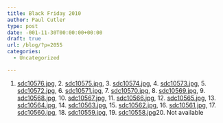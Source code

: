 ```yaml
---
title: Black Friday 2010
author: Paul Cutler
type: post
date: -001-11-30T00:00:00+00:00
draft: true
url: /blog/?p=2055
categories:
  - Uncategorized

---
```

1. [sdc10576.jpg][1], 2. [sdc10575.jpg][2], 3. [sdc10574.jpg][3], 4. [sdc10573.jpg][4], 5. [sdc10572.jpg][5], 6. [sdc10571.jpg][6], 7. [sdc10570.jpg][7], 8. [sdc10569.jpg][8], 9. [sdc10568.jpg][9], 10. [sdc10567.jpg][10], 11. [sdc10566.jpg][11], 12. [sdc10565.jpg][12], 13. [sdc10564.jpg][13], 14. [sdc10563.jpg][14], 15. [sdc10562.jpg][15], 16. [sdc10561.jpg][16], 17. [sdc10560.jpg][17], 18. [sdc10559.jpg][18], 19. [sdc10558.jpg][19]20. Not available

 [1]: http://flickr.com/photos/99002017@N00/5216094392/
 [2]: http://flickr.com/photos/99002017@N00/5216093798/
 [3]: http://flickr.com/photos/99002017@N00/5215502669/
 [4]: http://flickr.com/photos/99002017@N00/5216091778/
 [5]: http://flickr.com/photos/99002017@N00/5215501061/
 [6]: http://flickr.com/photos/99002017@N00/5215500615/
 [7]: http://flickr.com/photos/99002017@N00/5215499865/
 [8]: http://flickr.com/photos/99002017@N00/5216089098/
 [9]: http://flickr.com/photos/99002017@N00/5215498171/
 [10]: http://flickr.com/photos/99002017@N00/5216087610/
 [11]: http://flickr.com/photos/99002017@N00/5216086470/
 [12]: http://flickr.com/photos/99002017@N00/5215495293/
 [13]: http://flickr.com/photos/99002017@N00/5215494161/
 [14]: http://flickr.com/photos/99002017@N00/5215493229/
 [15]: http://flickr.com/photos/99002017@N00/5215492409/
 [16]: http://flickr.com/photos/99002017@N00/5215491637/
 [17]: http://flickr.com/photos/99002017@N00/5216080856/
 [18]: http://flickr.com/photos/99002017@N00/5215489305/
 [19]: http://flickr.com/photos/99002017@N00/5216078906/